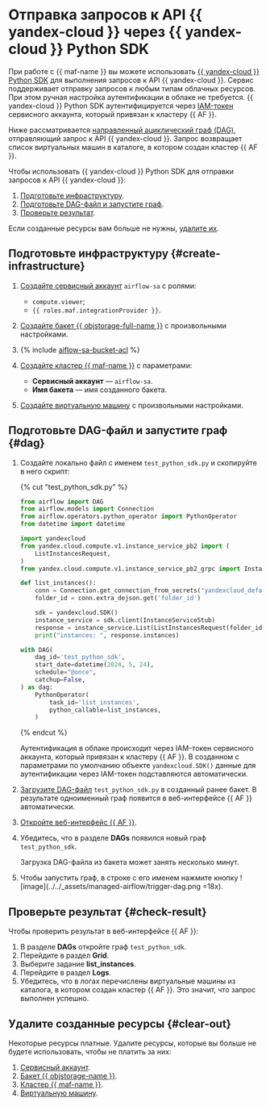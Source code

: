 # Отправка запросов к API {{ yandex-cloud }} через {{ yandex-cloud }} Python SDK

При работе с {{ maf-name }} вы можете использовать [{{ yandex-cloud }} Python SDK](https://github.com/yandex-cloud/python-sdk) для выполнения запросов к API {{ yandex-cloud }}. Сервис поддерживает отправку запросов к любым типам облачных ресурсов. При этом ручная настройка аутентификации в облаке не требуется. {{ yandex-cloud }} Python SDK аутентифицируется через [IAM-токен](../../iam/concepts/authorization/iam-token.md) сервисного аккаунта, который привязан к кластеру {{ AF }}.

Ниже рассматривается [направленный ациклический граф (DAG)](../../managed-airflow/concepts/index.md#about-the-service), отправляющий запрос к API {{ yandex-cloud }}. Запрос возвращает список виртуальных машин в каталоге, в котором создан кластер {{ AF }}.

Чтобы использовать {{ yandex-cloud }} Python SDK для отправки запросов к API {{ yandex-cloud }}:

1. [Подготовьте инфраструктуру](#create-infrastracture).
1. [Подготовьте DAG-файл и запустите граф](#dag).
1. [Проверьте результат](#check-result).

Если созданные ресурсы вам больше не нужны, [удалите их](#clear-out).

## Подготовьте инфраструктуру {#create-infrastructure}

1. [Создайте сервисный аккаунт](../../iam/operations/sa/create.md#create-sa) `airflow-sa` с ролями:

   * `compute.viewer`;
   * `{{ roles.maf.integrationProvider }}`.

1. [Создайте бакет {{ objstorage-full-name }}](../../storage/operations/buckets/create.md) с произвольными настройками.

1. {% include [aiflow-sa-bucket-acl](../../_includes/managed-airflow/aiflow-sa-bucket-acl.md) %}

1. [Создайте кластер {{ maf-name }}](../../managed-airflow/operations/cluster-create.md#create-cluster) с параметрами:

   * **Сервисный аккаунт** — `airflow-sa`.
   * **Имя бакета** — имя созданного бакета.

1. [Создайте виртуальную машину](../../compute/operations/vm-create/create-linux-vm.md) с произвольными настройками.

## Подготовьте DAG-файл и запустите граф {#dag}

1. Создайте локально файл с именем `test_python_sdk.py` и скопируйте в него скрипт:

   {% cut "test_python_sdk.py" %}

   ```python
   from airflow import DAG
   from airflow.models import Connection
   from airflow.operators.python_operator import PythonOperator
   from datetime import datetime

   import yandexcloud
   from yandex.cloud.compute.v1.instance_service_pb2 import (
       ListInstancesRequest,
   )
   from yandex.cloud.compute.v1.instance_service_pb2_grpc import InstanceServiceStub

   def list_instances():
       conn = Connection.get_connection_from_secrets("yandexcloud_default")
       folder_id = conn.extra_dejson.get('folder_id')

       sdk = yandexcloud.SDK()
       instance_service = sdk.client(InstanceServiceStub)
       response = instance_service.List(ListInstancesRequest(folder_id=folder_id))
       print("instances: ", response.instances)

   with DAG(
       dag_id='test_python_sdk',
       start_date=datetime(2024, 5, 24),
       schedule="@once",
       catchup=False,
   ) as dag:
       PythonOperator(
           task_id='list_instances',
           python_callable=list_instances,
       )
   ```

   {% endcut %}

   Аутентификация в облаке происходит через IAM-токен сервисного аккаунта, который привязан к кластеру {{ AF }}. В созданном с параметрами по умолчанию объекте `yandexcloud.SDK()` данные для аутентификации через IAM-токен подставляются автоматически.

1. [Загрузите DAG-файл](../../storage/operations/objects/upload.md) `test_python_sdk.py` в созданный ранее бакет. В результате одноименный граф появится в веб-интерфейсе {{ AF }} автоматически.

1. [Откройте веб-интерфейс {{ AF }}](../../managed-airflow/operations/af-interfaces.md#web-gui).

1. Убедитесь, что в разделе **DAGs** появился новый граф `test_python_sdk`.

   Загрузка DAG-файла из бакета может занять несколько минут.

1. Чтобы запустить граф, в строке с его именем нажмите кнопку ![image](../../_assets/managed-airflow/trigger-dag.png =18x).

## Проверьте результат {#check-result}

Чтобы проверить результат в веб-интерфейсе {{ AF }}:

1. В разделе **DAGs** откройте граф `test_python_sdk`.
1. Перейдите в раздел **Grid**.
1. Выберите задание **list_instances**.
1. Перейдите в раздел **Logs**.
1. Убедитесь, что в логах перечислены виртуальные машины из каталога, в котором создан кластер {{ AF }}. Это значит, что запрос выполнен успешно.

## Удалите созданные ресурсы {#clear-out}

Некоторые ресурсы платные. Удалите ресурсы, которые вы больше не будете использовать, чтобы не платить за них:

1. [Сервисный аккаунт](../../iam/operations/sa/delete.md).
1. [Бакет {{ objstorage-name }}](../../storage/operations/buckets/delete.md).
1. [Кластер {{ maf-name }}](../../managed-airflow/operations/cluster-delete.md#delete).
1. [Виртуальную машину](../../compute/operations/vm-control/vm-delete.md).
